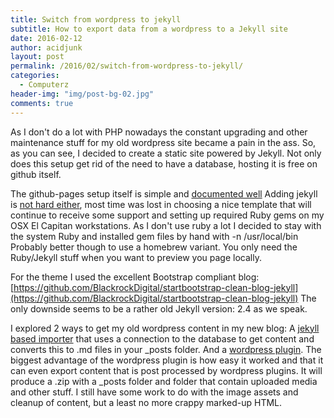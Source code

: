 ```yaml
---
title: Switch from wordpress to jekyll
subtitle: How to export data from a wordpress to a Jekyll site
date: 2016-02-12
author: acidjunk
layout: post
permalink: /2016/02/switch-from-wordpress-to-jekyll/
categories:
  - Computerz
header-img: "img/post-bg-02.jpg"
comments: true
---
```

As I don't do a lot with PHP nowadays the constant upgrading and other maintenance stuff for my old wordpress site 
became a pain in the ass. So, as you can see, I decided to create a static site powered by Jekyll. Not only does this 
setup get rid of the need to have a database, hosting it is free on github itself.

The github-pages setup itself is simple and [documented well](https://pages.github.com/)
Adding jekyll is [not hard either](http://jekyllrb.com/docs/quickstart/), most time was lost in choosing a nice template 
that will continue to receive some support and setting up required Ruby gems on my OSX El Capitan workstations. As I 
don't use ruby a lot I decided to stay with the system Ruby and installed gem files by hand with -n /usr/local/bin
Probably better though to use a homebrew variant. You only need the Ruby/Jekyll stuff when you want to preview you page locally.

For the theme I used the excellent Bootstrap compliant blog: 
[https://github.com/BlackrockDigital/startbootstrap-clean-blog-jekyll](https://github.com/BlackrockDigital/startbootstrap-clean-blog-jekyll)
The only downside seems to be a rather old Jekyll version: 2.4 as we speak.

I explored 2 ways to get my old wordpress content in my new blog: A [jekyll based importer](http://import.jekyllrb.com/docs/installation/) that 
uses a connection to the database to get content and converts this to .md files in your _posts folder. And a 
[wordpress plugin](https://github.com/benbalter/wordpress-to-jekyll-exporter). The biggest advantage of the wordpress plugin is how easy it 
worked and that it can even export content that is post processed by wordpress plugins. It will produce a .zip with a _posts folder and folder that 
contain uploaded media and other stuff. I still have some work to do with the image assets and cleanup of content, but a least no more crappy marked-up HTML.